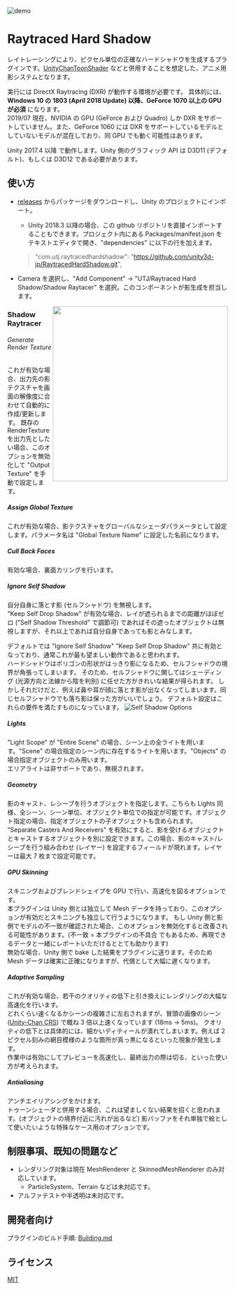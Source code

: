 ![demo](https://user-images.githubusercontent.com/1488611/60965577-1ca89700-a351-11e9-9b7d-962a6a7e1aed.png)
# Raytraced Hard Shadow
レイトレーシングにより、ピクセル単位の正確なハードシャドウを生成するプラグインです。[UnityChanToonShader](https://github.com/unity3d-jp/UnityChanToonShaderVer2_Project) などと併用することを想定した、アニメ用影システムとなります。

実行には DirectX Raytracing (DXR) が動作する環境が必要です。
具体的には、**Windows 10 の 1803 (April 2018 Update) 以降、GeForce 1070 以上の GPU が必須** になります。  
 2019/07 現在、NVIDIA の GPU (GeForce および Quadro) しか DXR をサポートしていません。また、GeForce 1060 には DXR をサポートしているモデルとしていないモデルが混在しており、同 GPU でも動く可能性はあります。
 
Unity 2017.4 以降 で動作します。Unity 側のグラフィック API は D3D11 (デフォルト)、もしくは D3D12 である必要があります。

## 使い方
- [releases](https://github.com/unity3d-jp/RaytracedHardShadow/releases) からパッケージをダウンロードし、Unity のプロジェクトにインポート。
  - Unity 2018.3 以降の場合、この github リポジトリを直接インポートすることもできます。プロジェクト内にある Packages/manifest.json をテキストエディタで開き、"dependencies" に以下の行を加えます。
  > "com.utj.raytracedhardshadow": "https://github.com/unity3d-jp/RaytracedHardShadow.git",

- Camera を選択し、"Add Component" -> "UTJ/Raytraced Hard Shadow/Shadow Raytacer" を選択。このコンポーネントが影生成を担当します。

<img align="right" src="https://user-images.githubusercontent.com/1488611/60966118-7b224500-a352-11e9-8160-4c846ff38443.png" width=400>

### Shadow Raytracer

###### Generate Render Texture
これが有効な場合、出力先の影テクスチャを画面の解像度に合わせて自動的に作成/更新します。
既存の RenderTexture を出力先としたい場合、このオプションを無効化して "Output Texture" を手動で設定します。

##### Assign Global Texture
これが有効な場合、影テクスチャをグローバルなシェーダパラメータとして設定します。パラメータ名は "Global Texture Name" に設定した名前になります。

##### Cull Back Faces
有効な場合、裏面カリングを行います。

##### Ignore Self Shadow
自分自身に落とす影 (セルフシャドウ) を無視します。  
"Keep Self Drop Shadow" が有効な場合、レイが遮られるまでの距離がほぼゼロ ("Self Shadow Threshold" で調節可) であればその遮ったオブジェクトは無視しますが、それ以上であれば自分自身であっても影とみなします。  

デフォルトでは "Ignore Self Shadow" "Keep Self Drop Shadow" 共に有効となっており、通常これが最も望ましい動作であると思われます。  
ハードシャドウはポリゴンの形状がはっきり影になるため、セルフシャドウの境界が角張ってしまいます。
そのため、セルフシャドウに関してはシェーディング (光源方向と法線から陰を判別) に任せた方がきれいな結果が得られます。
しかしそれだけだと、例えば鼻や耳が顔に落とす影が出なくなってしまいます。同じセルフシャドウでも落ち影は保った方がいいでしょう。
デフォルト設定はこれらの要件を満たすものになっています。
![Self Shadow Options](https://user-images.githubusercontent.com/1488611/61041749-d402e380-a40d-11e9-8698-ef0eedea7770.png)

##### Lights
"Light Scope" が "Entire Scene" の場合、シーン上の全ライトを用います。"Scene" の場合指定のシーン内に存在するライトを用います。"Objects" の場合指定オブジェクトのみ用います。  
エリアライトは非サポートであり、無視されます。

##### Geometry
影のキャスト、レシーブを行うオブジェクトを指定します。こちらも Lights 同様、全シーン、シーン単位、オブジェクト単位での指定が可能です。オブジェクト指定の場合、指定オブジェクトの子オブジェクトも含められます。  
"Separate Casters And Receivers" を有効にすると、影を受けるオブジェクトとキャストするオブジェクトを別に設定できます。この場合、影のキャスト/レシーブを行う組み合わせ (レイヤー) を設定するフィールドが現れます。レイヤーは最大 7 枚まで設定可能です。  


##### GPU Skinning
スキニングおよびブレンドシェイプを GPU で行い、高速化を図るオプションです。  
本プラグインは Unity 側とは独立して Mesh データを持っており、このオプションが有効だとスキニングも独立して行うようになります。
もし Unity 側と影側でモデルの不一致が確認された場合、このオプションを無効化すると改善される可能性があります。(不一致 = 本プラグインの不具合 でもあるため、再現できるデータと一緒にレポートいただけるととても助かります)  
無効な場合、Unity 側で bake した結果をプラグインに送ります。そのため Mesh データは確実に正確になりますが、代償として大幅に遅くなります。

##### Adaptive Sampling
これが有効な場合、若干のクオリティの低下と引き換えにレンダリングの大幅な高速化を行います。  
どれくらい速くなるかシーンの複雑さに左右されますが、冒頭の画像のシーン ([Unity-Chan CRS](https://github.com/unity3d-jp/unitychan-crs)) で概ね 3 倍以上速くなっています (18ms -> 5ms)。
クオリティの低下とは具体的には、細かいディティールが潰れてしまいます。例えば 2 ピクセル刻みの網目模様のような箇所が真っ黒になるといった現象が発生します。  
作業中は有効にしてプレビューを高速化し、最終出力の際は切る、といった使い方が考えられます。

##### Antialiasing
アンチエイリアシングをかけます。  
トゥーンシェーダと併用する場合、これは望ましくない結果を招くと思われます。(オブジェクトの境界付近に汚れが出るなど) 
影バッファをそれ単独で絵として使いたいような特殊なケース用のオプションです。

## 制限事項、既知の問題など
- レンダリング対象は現在 MeshRenderer と SkinnedMeshRenderer のみ対応しています。
  - ParticleSystem、Terrain などは未対応です。
- アルファテストや半透明は未対応です。

## 開発者向け
プラグインのビルド手順: [Building.md](Documentation~/Building.md)

## ライセンス
[MIT](LICENSE.txt)
